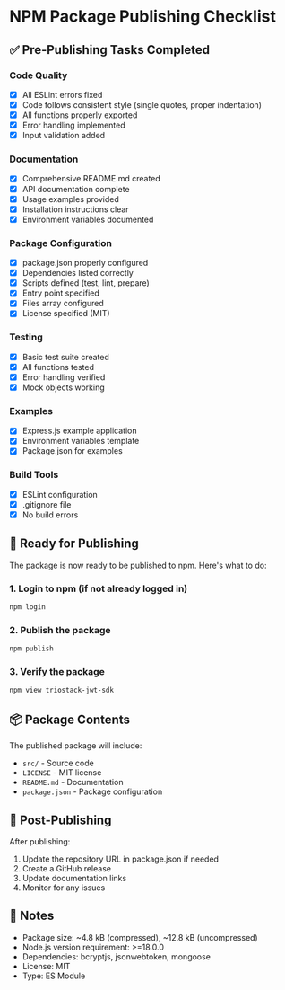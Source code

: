 # NPM Package Publishing Checklist

## ✅ Pre-Publishing Tasks Completed

### Code Quality
- [x] All ESLint errors fixed
- [x] Code follows consistent style (single quotes, proper indentation)
- [x] All functions properly exported
- [x] Error handling implemented
- [x] Input validation added

### Documentation
- [x] Comprehensive README.md created
- [x] API documentation complete
- [x] Usage examples provided
- [x] Installation instructions clear
- [x] Environment variables documented

### Package Configuration
- [x] package.json properly configured
- [x] Dependencies listed correctly
- [x] Scripts defined (test, lint, prepare)
- [x] Entry point specified
- [x] Files array configured
- [x] License specified (MIT)

### Testing
- [x] Basic test suite created
- [x] All functions tested
- [x] Error handling verified
- [x] Mock objects working

### Examples
- [x] Express.js example application
- [x] Environment variables template
- [x] Package.json for examples

### Build Tools
- [x] ESLint configuration
- [x] .gitignore file
- [x] No build errors

## 🚀 Ready for Publishing

The package is now ready to be published to npm. Here's what to do:

### 1. Login to npm (if not already logged in)
```bash
npm login
```

### 2. Publish the package
```bash
npm publish
```

### 3. Verify the package
```bash
npm view triostack-jwt-sdk
```

## 📦 Package Contents

The published package will include:
- `src/` - Source code
- `LICENSE` - MIT license
- `README.md` - Documentation
- `package.json` - Package configuration

## 🔧 Post-Publishing

After publishing:
1. Update the repository URL in package.json if needed
2. Create a GitHub release
3. Update documentation links
4. Monitor for any issues

## 📝 Notes

- Package size: ~4.8 kB (compressed), ~12.8 kB (uncompressed)
- Node.js version requirement: >=18.0.0
- Dependencies: bcryptjs, jsonwebtoken, mongoose
- License: MIT
- Type: ES Module
